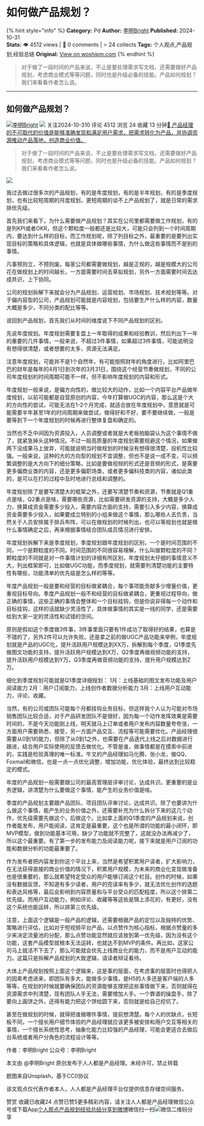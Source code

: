 # 如何做产品规划？
{% hint style="info" %}
**Category:** Pd
**Author:** [李明Bright](https://www.woshipm.com/u/661555)
**Published:** 2024-10-31  
**Stats:** 👁️ 4512 views | 💬 0 comments | ⭐ 24 collects
**Tags:** 个人观点,产品规划,经验总结
**Original:** [View on woshipm.com](https://www.woshipm.com/pd/6134229.html)
{% endhint %}
> 对于做了一段时间的产品来说，不止是要处理需求写文档，还需要做好产品规划，考虑商业模式等等问题，同时也是升级必备的技能。产品如何规划？我们来看看作者怎么说。

---

## 如何做产品规划？

[![](https://static.woshipm.com/view/woshipm_api_def_20241028120350_2983.png?imageView2/1/w/72/h/72/q/100)](https://www.woshipm.com/u/661555)[李明Bright](https://www.woshipm.com/u/661555) ![](https://static.woshipm.com/tag/1101_1@2x.png) 关注2024-10-310 评论 4512 浏览 24 收藏 13 分钟[🔗 产品经理的不可取代的价值是能够准确发现和满足用户需求，把需求转化为产品，并协调资源推动产品落地，创造商业价值。](https://ke.qidianla.com/courses/90pm)

> 对于做了一段时间的产品来说，不止是要处理需求写文档，还需要做好产品规划，考虑商业模式等等问题，同时也是升级必备的技能。产品如何规划？我们来看看作者怎么说。

![](https://image.woshipm.com/2023/04/14/5c322fb8-da8d-11ed-96fe-00163e0b5ff3.jpg)

我过去做过很多次的产品规划，有的是年度规划，有的是半年规划，有的是季度规划，也有比较短周期的月度规划，更短周期的谈不上产品规划了，就是日常的需求排优先级。

首先我们来看下，为什么需要做产品规划？其实在公司里都需要做工作规划，有的是列KPI或者OKR，但这个颗粒度一般都还是比较大，可能只会列到一个时间周期内，要达到什么样的目标，而工作规划呢，除了列目标之外，最重要的是要列出实现目标的策略和具体逻辑，也就是具体做哪些事情，为什么做这些事情而不是别的事情。

凡事预则立，不预则废。每家公司都需要做规划，越是正规的，越是规模大的公司花在做规划上的时间越长，一方面需要时间去草拟规划，另外一方面需要时间去达成共识，上下协同。

公司的规划拆解下来就会分为产品规划、运营规划、市场规划、技术规划等等。对于偏内容型的公司，产品规划可能就是内容规划，包括要生产什么样的内容，数量大概是多少，不同分类的配比等等。

说回到产品规划，首先我们从时间的维度说下不同产品规划的区别。

先说年度规划。年度规划需要复盘上一年取得的成果和经验教训，然后列出下一年的重要的几件事情，一般来说，不超过3件事情，如果超过3件事情，可能说明没有想得很清楚，或者想要的太多，资源无法满足。

注意年度规划，可能并不是1个自然年，有可能按照财年的角度进行，比如阿里巴巴的财年是每年的4月1日到次年的3月31日，围绕这个经营节奏做规划，不同的公司年度规划的时间周期可能不一样，但不影响年度规划的内容和形式。

年度规划一般来说，是偏方向性的，做比较大的动作，比如一个内容平台产品做年度规划，以前可能都是自营原创的内容，今年打算做UGC的内容，那么这是个大的方向性的尝试，可能无法在1-2个月完成，就适合放在年度规划中，意思就是可能需要半年甚至1年的时间周期来做尝试，做得好和不好，要不要继续做，一般是要等到下一个年度规划的时候再进行整体复盘和确定的。

当然也不乏中间因为资源投入，人员调整或者就是大老板拍脑袋认为这个事情不做了，就紧急掉头这种情况。不过一般高质量的年度规划需要规避这个情况，如果做两下没成果马上放弃，可能就说明当时做规划的时候没有想得很清楚，投机性比较强。一般来说，这种的大的方向型的规划不宜调整，但也不是说一成不变，可以频繁调整的是大方向下的细分策略，比如是要做视频的形式还是音频的形式，是需要更多偏商业类的内容，还是更多偏职场类，或者更多偏科技类的内容，诸如此类的，是可以在打的过程中及时地进行总结和调整的。

年度规划除了是要写清楚大的框架之外，还要写清楚节奏和资源，节奏就是Q1重点是啥，Q2重点是啥，需要哪些资源，比如需要研发资源的支持，大概是多少人力，换算成资金需要多少投入，需要内容方面的支持，需要引入多少内容，换算成资金需要多少投入，如果要成立特别的小组来做这个事情，那么哪些人去负责，当然关于人员安排属于排兵布阵，可以在做规划的时候列出，也可以等规划也就是做什么事情确定之后，再来根据事情结合团队成员情况进行安排。

年度规划拆解下来是季度规划，季度规划跟年度规划的区别，一个是时间范围的不同，一个是颗粒度的不同。时间范围的不同很容易理解，什么叫做颗粒度的不同？颗粒度的不同就是对一件事情计划的详细有所区别，年度规划太仔细的事情意义不大，列出框架即可，比如做UGC功能，而季度规划，就需要列清楚功能的主要特性有哪些，功能清单的优先级是怎么样的等等。

年度产品规划一般是要和经营的目标做紧耦合，每个事项能贡献多少增量价值，更重视目标导向。季度产品规划一般不和经营的目标做紧耦合，更重视过程导向，做正确的事情，这些正确的事情会整体和一个目标挂钩，但是你说非得每一个动作和目标挂钩，这样的话就缺少灵活性了，具体做事情的其实是一线的同学，还是需要给到大家一定的灵活性和试错的空间。

原则是假如这个季度做3件事，3件事里面只要有1件成功了取得好的结果，也算是不错的了，另外2件可以允许失败。还是拿之前的做UGC产品功能来举例，年度规划就是产品的UGC化，提升活跃用户规模达到XX万，拆解到每个季度，Q1季度先做图文功能的支持，提升活跃用户规模达到X万，Q2季度再做视频功能的支持，提升活跃用户规模达到Y万，Q3季度再做音频功能的支持，提升用户规模达到Z万。

细化到季度规划可能就是Q1季度详细规划： 1月：上线基础的图文发布功能及用户阅读能力 2月：用户订阅能力，上线创作者数据分析能力 3月：上线用户互动能力，评论、收藏。

当然，有的公司或团队可能每个月都挂钩业务目标，但这样我个人认为可能对市场销售团队比较合适，对于产品研发团队不是很好，因为每一个动作发挥效果是需要时间的，不是今天功能刚上线，明天就马上订单或者用户发布内容数量夸夸涨，一方面用户需要熟悉、接受，另一方面产品交互、流程等可能需要优化。产品经理很需要从0到1的能力，但除了从0到1之外，也需要在产品迭代上线之后对数据进行跟进，结合用户实际使用的反馈去做优化。不管是谁，做事情都是在摸索中前进的，实践是检验真理的唯一标准。牛叉的产品经理如马化腾、张小龙，做QQ、Foxmail和微信，也是一点一点优化调整，增加功能，优化体验，最终达到比较稳定的模式。

年度的产品规划一般需要跟公司的最高管理层评审讨论，达成共识。更重要的是业务逻辑，讲清楚为什么要做这个事情，能产生的业务价值是啥。

季度的产品规划主要跟产品团队、项目团队评审讨论，达成共识。除了也要讲为什么做这个事情，能产生的业务价值之外，还需要补充为什么拆分下来的这几个动作，优先级需要先做这个，后做这个。比如拿上面的Q1季度的产品规划来说，创作者能发布，用户能阅读，这肯定是最重要，这个也是所谓的功能的最小闭环，即MVP模型，做到功能基本可用，缺少了功能就不完整了，这就没办法再减少了，所以这个最重要。有了第一步的发布能力及阅读能力呢，接下来就是用户订阅的功能和数据分析的功能最重要了。

作为发布者把内容发到你这个平台上来，当然是希望积累用户读者，扩大影响力，在无法获得直接的商业价值的情况下，积累用户规模，为未来的商业化变现做准备也是很重要的，那么就希望特定受众的用户能够订阅这个栏目。创作的时候，如果没有数据反馈，不知道有多少读者，用户的完读率有多少，就无法优化创作的选题和表达风格等，最后会影响到内容质量和与平台受众的匹配程度，所以这个排第二优先级。而用户互动能力，例如评论、收藏等等这些是锦上添花的，有更好，没有这个系统也能运转，所以排第三优先级。

注意，上面这个逻辑是一般产品的逻辑，还需要根据产品的定位以及独特的优势、策略进行评估，比如对于短视频平台产品，以点赞作为核心指标，根据点赞量的多少来决定流量池的分配，那么点赞功能显然就应该放到第一优先级，因为没有这个功能，这套产品模型就根本无法运转，也就达不到MVP的条件。再比如，这家公司马上就活不下去了，那么可能就会优先上线商业化的能力，而不是用户互动的能力。这篇只是拆解产品规划的大致逻辑，请读者辩证看待。

大体上产品规划按照上面这个逻辑来，这是事的层面，在考虑事的层面时也得把人的因素考虑进来，即团队有多大，能做多少事情，是H5的人多还是客户端的人多等等，在规划的时候就要确保团队的资源能够支撑把这些事情做下来，否则就得在资源需求中列清楚，现有团队人手无法，需要增加人手。一个靠谱的操盘手，除了要向上画饼之外，还得有能力把这个饼给圆下来，否则就是给自己挖坑了。

甚至在做规划的时候，就得把谁做哪件事情，提前想清楚。每个人的优缺点，长短板不同，一个擅长用户细节体验的产品经理就应该更多被安排和用户交互等相关的事情，一个擅长系统性思考，抽象化能力比较强的产品经理，可能会更适合去做后台系统或者用户分角色的流程设计等等。

作者：李明Bright 公众号：李明Bright

本文由 @李明Bright 原创发布于人人都是产品经理。未经许可，禁止转载

题图来自Unsplash，基于CC0协议

该文观点仅代表作者本人，人人都是产品经理平台仅提供信息存储空间服务。

赞赏 收藏已收藏24 点赞已赞5更多精彩内容，请关注人人都是产品经理微信公众号或下载App[个人观点](https://www.woshipm.com/tag/%e4%b8%aa%e4%ba%ba%e8%a7%82%e7%82%b9)[产品规划](https://www.woshipm.com/tag/%e4%ba%a7%e5%93%81%e8%a7%84%e5%88%92)[经验总结](https://www.woshipm.com/tag/%e7%bb%8f%e9%aa%8c%e6%80%bb%e7%bb%93)[分享到微博](https://service.weibo.com/share/share.php?appkey=2775287854&title=如何做产品规划？&url=https://www.woshipm.com/pd/6134229.html&pic=https://image.woshipm.com/2023/04/14/5c322fb8-da8d-11ed-96fe-00163e0b5ff3.jpg)微信扫一扫![微信二维码](https://api.pwmqr.com/qrcode/create/?url=https://www.woshipm.com/pd/6134229.html)分享